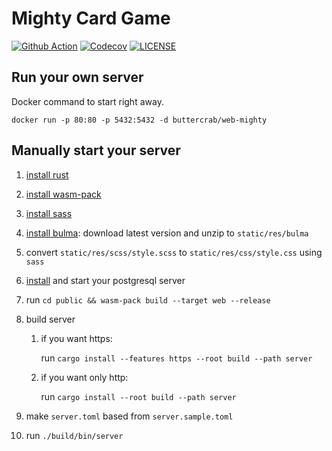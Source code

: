 # Mighty Card Game

[![Github Action](https://img.shields.io/github/workflow/status/buttercrab/web-mighty/build?style=flat-square)](https://github.com/buttercrab/web-mighty/actions)
[![Codecov](https://img.shields.io/codecov/c/github/buttercrab/web-mighty?style=flat-square)](https://codecov.io/gh/buttercrab/web-mighty)
[![LICENSE](https://img.shields.io/github/license/buttercrab/web-mighty?style=flat-square)](https://github.com/buttercrab/web-mighty/blob/master/LICENSE)

## Run your own server

Docker command to start right away.

```shell script
docker run -p 80:80 -p 5432:5432 -d buttercrab/web-mighty
```

## Manually start your server

1. [install rust](https://www.rust-lang.org/tools/install)

1. [install wasm-pack](https://rustwasm.github.io/wasm-pack/installer/)

1. [install sass](https://sass-lang.com/install)

1. [install bulma](https://bulma.io/): download latest version and unzip to `static/res/bulma`

1. convert `static/res/scss/style.scss` to `static/res/css/style.css` using `sass`

1. [install](https://www.postgresql.org/download/) and start your postgresql server

1. run `cd public && wasm-pack build --target web --release`

1. build server

    1) if you want https:

       run `cargo install --features https --root build --path server`

    1) if you want only http:

       run `cargo install --root build --path server`

1. make `server.toml` based from `server.sample.toml`

1. run `./build/bin/server`